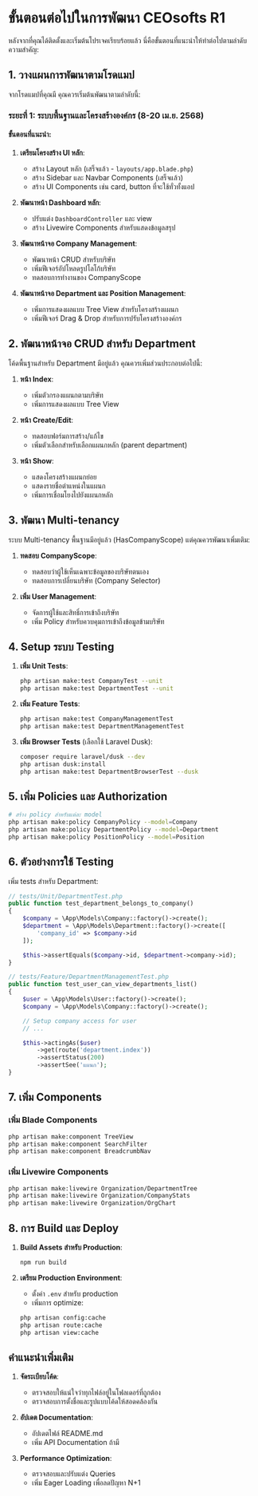 # ขั้นตอนต่อไปในการพัฒนา CEOsofts R1

หลังจากที่คุณได้ติดตั้งและเริ่มต้นโปรเจคเรียบร้อยแล้ว นี่คือขั้นตอนที่แนะนำให้ทำต่อไปตามลำดับความสำคัญ:

## 1. วางแผนการพัฒนาตามโรดแมป

จากโรดแมปที่คุณมี คุณควรเริ่มต้นพัฒนาตามลำดับนี้:

### ระยะที่ 1: ระบบพื้นฐานและโครงสร้างองค์กร (8-20 เม.ย. 2568)

#### ขั้นตอนที่แนะนำ:

1. **เตรียมโครงสร้าง UI หลัก**:

    - สร้าง Layout หลัก (เสร็จแล้ว - `layouts/app.blade.php`)
    - สร้าง Sidebar และ Navbar Components (เสร็จแล้ว)
    - สร้าง UI Components เช่น card, button ที่จะใช้ทั่วทั้งแอป

2. **พัฒนาหน้า Dashboard หลัก**:

    - ปรับแต่ง `DashboardController` และ view
    - สร้าง Livewire Components สำหรับแสดงข้อมูลสรุป

3. **พัฒนาหน้าจอ Company Management**:

    - พัฒนาหน้า CRUD สำหรับบริษัท
    - เพิ่มฟีเจอร์อัปโหลดรูปโลโก้บริษัท
    - ทดสอบการทำงานของ CompanyScope

4. **พัฒนาหน้าจอ Department และ Position Management**:
    - เพิ่มการแสดงผลแบบ Tree View สำหรับโครงสร้างแผนก
    - เพิ่มฟีเจอร์ Drag & Drop สำหรับการปรับโครงสร้างองค์กร

## 2. พัฒนาหน้าจอ CRUD สำหรับ Department

โค้ดพื้นฐานสำหรับ Department มีอยู่แล้ว คุณควรเพิ่มส่วนประกอบต่อไปนี้:

1. **หน้า Index**:

    - เพิ่มตัวกรองแผนกตามบริษัท
    - เพิ่มการแสดงผลแบบ Tree View

2. **หน้า Create/Edit**:

    - ทดสอบฟอร์มการสร้าง/แก้ไข
    - เพิ่มตัวเลือกสำหรับเลือกแผนกหลัก (parent department)

3. **หน้า Show**:
    - แสดงโครงสร้างแผนกย่อย
    - แสดงรายชื่อตำแหน่งในแผนก
    - เพิ่มการเชื่อมโยงไปยังแผนกหลัก

## 3. พัฒนา Multi-tenancy

ระบบ Multi-tenancy พื้นฐานมีอยู่แล้ว (HasCompanyScope) แต่คุณควรพัฒนาเพิ่มเติม:

1. **ทดสอบ CompanyScope**:

    - ทดสอบว่าผู้ใช้เห็นเฉพาะข้อมูลของบริษัทตนเอง
    - ทดสอบการเปลี่ยนบริษัท (Company Selector)

2. **เพิ่ม User Management**:
    - จัดการผู้ใช้และสิทธิ์การเข้าถึงบริษัท
    - เพิ่ม Policy สำหรับควบคุมการเข้าถึงข้อมูลข้ามบริษัท

## 4. Setup ระบบ Testing

1. **เพิ่ม Unit Tests**:

    ```bash
    php artisan make:test CompanyTest --unit
    php artisan make:test DepartmentTest --unit
    ```

2. **เพิ่ม Feature Tests**:

    ```bash
    php artisan make:test CompanyManagementTest
    php artisan make:test DepartmentManagementTest
    ```

3. **เพิ่ม Browser Tests** (เลือกใช้ Laravel Dusk):
    ```bash
    composer require laravel/dusk --dev
    php artisan dusk:install
    php artisan make:test DepartmentBrowserTest --dusk
    ```

## 5. เพิ่ม Policies และ Authorization

```bash
# สร้าง policy สำหรับแต่ละ model
php artisan make:policy CompanyPolicy --model=Company
php artisan make:policy DepartmentPolicy --model=Department
php artisan make:policy PositionPolicy --model=Position
```

## 6. ตัวอย่างการใช้ Testing

เพิ่ม tests สำหรับ Department:

```php
// tests/Unit/DepartmentTest.php
public function test_department_belongs_to_company()
{
    $company = \App\Models\Company::factory()->create();
    $department = \App\Models\Department::factory()->create([
        'company_id' => $company->id
    ]);

    $this->assertEquals($company->id, $department->company->id);
}

// tests/Feature/DepartmentManagementTest.php
public function test_user_can_view_departments_list()
{
    $user = \App\Models\User::factory()->create();
    $company = \App\Models\Company::factory()->create();

    // Setup company access for user
    // ...

    $this->actingAs($user)
        ->get(route('department.index'))
        ->assertStatus(200)
        ->assertSee('แผนก');
}
```

## 7. เพิ่ม Components

### เพิ่ม Blade Components

```bash
php artisan make:component TreeView
php artisan make:component SearchFilter
php artisan make:component BreadcrumbNav
```

### เพิ่ม Livewire Components

```bash
php artisan make:livewire Organization/DepartmentTree
php artisan make:livewire Organization/CompanyStats
php artisan make:livewire Organization/OrgChart
```

## 8. การ Build และ Deploy

1. **Build Assets สำหรับ Production**:

    ```bash
    npm run build
    ```

2. **เตรียม Production Environment**:
    - ตั้งค่า `.env` สำหรับ production
    - เพิ่มการ optimize:
    ```bash
    php artisan config:cache
    php artisan route:cache
    php artisan view:cache
    ```

## คำแนะนำเพิ่มเติม

1. **จัดระเบียบโค้ด**:

    - ตรวจสอบให้แน่ใจว่าทุกไฟล์อยู่ในโฟลเดอร์ที่ถูกต้อง
    - ตรวจสอบการตั้งชื่อและรูปแบบโค้ดให้สอดคล้องกัน

2. **อัปเดต Documentation**:

    - อัปเดตไฟล์ README.md
    - เพิ่ม API Documentation ถ้ามี

3. **Performance Optimization**:
    - ตรวจสอบและปรับแต่ง Queries
    - เพิ่ม Eager Loading เพื่อลดปัญหา N+1
